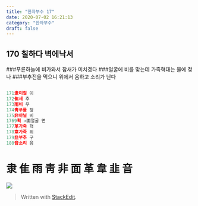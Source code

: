 ```yaml
---
title: "한자부수 17"
date: 2020-07-02 16:21:13
category: "한자부수"
draft: false
---
```

## 170 칠하다 벽에낙서

###푸른하늘에 비가와서 참새가 미치겠다
###얼굴에 비를 맞는데 가죽혁대는 물에 젖나
###부추전을 먹으니 위에서 음하고 소리가 난다
```js

171隶미칠 이
172隹새 추
173雨비 우
174靑푸를 청
175非아닐 비
1769획 →面얼굴 면
177革가죽 혁
178韋가죽 위
179韭부추 구
180音소리 음
```
# 隶 隹 雨 靑 非 面 革 韋 韭 音

![](https://i.ibb.co/tKrK5CR/170.png)


> Written with [StackEdit](https://stackedit.io/).
<!--stackedit_data:
eyJoaXN0b3J5IjpbMTg1ODEyNzcwMV19
-->
